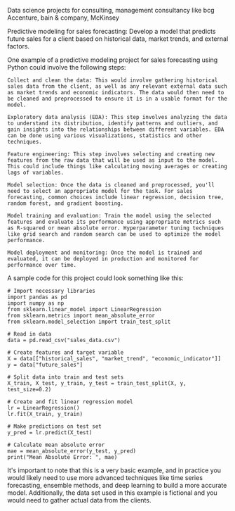 Data science projects for consulting, management consultancy like bcg Accenture, bain & company, McKinsey

Predictive modeling for sales forecasting: Develop a model that predicts future sales for a client based on historical data, market trends, and external factors.

One example of a predictive modeling project for sales forecasting using Python could involve the following steps:

    Collect and clean the data: This would involve gathering historical sales data from the client, as well as any relevant external data such as market trends and economic indicators. The data would then need to be cleaned and preprocessed to ensure it is in a usable format for the model.

    Exploratory data analysis (EDA): This step involves analyzing the data to understand its distribution, identify patterns and outliers, and gain insights into the relationships between different variables. EDA can be done using various visualizations, statistics and other techniques.

    Feature engineering: This step involves selecting and creating new features from the raw data that will be used as input to the model. This could include things like calculating moving averages or creating lags of variables.

    Model selection: Once the data is cleaned and preprocessed, you'll need to select an appropriate model for the task. For sales forecasting, common choices include linear regression, decision tree, random forest, and gradient boosting.

    Model training and evaluation: Train the model using the selected features and evaluate its performance using appropriate metrics such as R-squared or mean absolute error. Hyperparameter tuning techniques like grid search and random search can be used to optimize the model performance.

    Model deployment and monitoring: Once the model is trained and evaluated, it can be deployed in production and monitored for performance over time.

A sample code for this project could look something like this:

    # Import necessary libraries
    import pandas as pd
    import numpy as np
    from sklearn.linear_model import LinearRegression
    from sklearn.metrics import mean_absolute_error
    from sklearn.model_selection import train_test_split

    # Read in data
    data = pd.read_csv("sales_data.csv")

    # Create features and target variable
    X = data[["historical_sales", "market_trend", "economic_indicator"]]
    y = data["future_sales"]

    # Split data into train and test sets
    X_train, X_test, y_train, y_test = train_test_split(X, y, test_size=0.2)

    # Create and fit linear regression model
    lr = LinearRegression()
    lr.fit(X_train, y_train)

    # Make predictions on test set
    y_pred = lr.predict(X_test)

    # Calculate mean absolute error
    mae = mean_absolute_error(y_test, y_pred)
    print("Mean Absolute Error: ", mae)

It's important to note that this is a very basic example, and in practice you would likely need to use more advanced techniques like time series forecasting, ensemble methods, and deep learning to build a more accurate model. Additionally, the data set used in this example is fictional and you would need to gather actual data from the clients.
